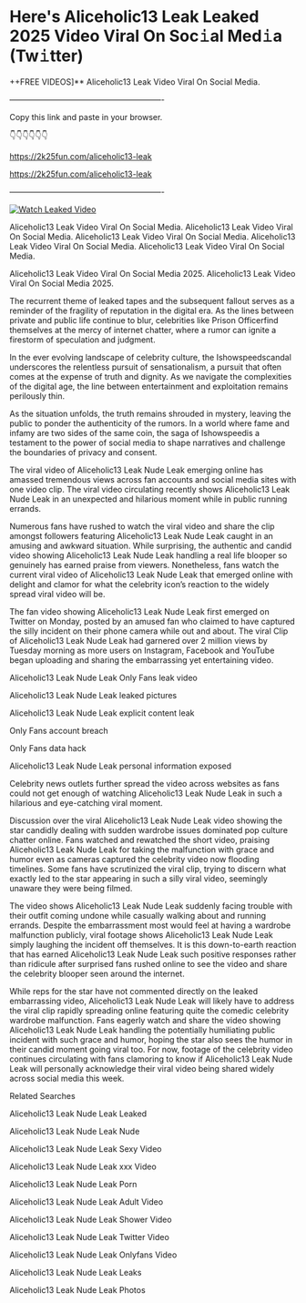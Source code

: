 # Here's Aliceholic13 Leak Leaked 2025 Video Viral On Soc𝚒al Med𝚒a (Tw𝚒tter)

++FREE VIDEOS]** Aliceholic13 Leak Video Viral On Social Media.

———————————————————-

Copy this link and paste in your browser.

👇👇👇👇👇👇

https://2k25fun.com/aliceholic13-leak

https://2k25fun.com/aliceholic13-leak

———————————————————-

[![Watch Leaked Video](https://miro.medium.com/v2/resize:fit:828/format:webp/1*cilzJN44JGOrTw9NJCrNHA.gif "Watch Leaked Video")](https://2k25fun.com/aliceholic13-leak)

Aliceholic13 Leak Video Viral On Social Media. Aliceholic13 Leak Video Viral On Social Media. Aliceholic13 Leak Video Viral On Social Media. Aliceholic13 Leak Video Viral On Social Media. Aliceholic13 Leak Video Viral On Social Media.

Aliceholic13 Leak Video Viral On Social Media 2025. Aliceholic13 Leak Video Viral On Social Media 2025.

The recurrent theme of leaked tapes and the subsequent fallout serves as a reminder of the fragility of reputation in the digital era. As the lines between private and public life continue to blur, celebrities like Prison Officerfind themselves at the mercy of internet chatter, where a rumor can ignite a firestorm of speculation and judgment.

In the ever evolving landscape of celebrity culture, the Ishowspeedscandal underscores the relentless pursuit of sensationalism, a pursuit that often comes at the expense of truth and dignity. As we navigate the complexities of the digital age, the line between entertainment and exploitation remains perilously thin.

As the situation unfolds, the truth remains shrouded in mystery, leaving the public to ponder the authenticity of the rumors. In a world where fame and infamy are two sides of the same coin, the saga of Ishowspeedis a testament to the power of social media to shape narratives and challenge the boundaries of privacy and consent.

The viral video of Aliceholic13 Leak Nude Leak emerging online has amassed tremendous views across fan accounts and social media sites with one video clip. The viral video circulating recently shows Aliceholic13 Leak Nude Leak in an unexpected and hilarious moment while in public running errands.

Numerous fans have rushed to watch the viral video and share the clip amongst followers featuring Aliceholic13 Leak Nude Leak caught in an amusing and awkward situation. While surprising, the authentic and candid video showing Aliceholic13 Leak Nude Leak handling a real life blooper so genuinely has earned praise from viewers. Nonetheless, fans watch the current viral video of Aliceholic13 Leak Nude Leak that emerged online with delight and clamor for what the celebrity icon’s reaction to the widely spread viral video will be.

The fan video showing Aliceholic13 Leak Nude Leak first emerged on Twitter on Monday, posted by an amused fan who claimed to have captured the silly incident on their phone camera while out and about. The viral Clip of Aliceholic13 Leak Nude Leak had garnered over 2 million views by Tuesday morning as more users on Instagram, Facebook and YouTube began uploading and sharing the embarrassing yet entertaining video.

Aliceholic13 Leak Nude Leak Only Fans leak video

Aliceholic13 Leak Nude Leak leaked pictures

Aliceholic13 Leak Nude Leak explicit content leak

Only Fans account breach

Only Fans data hack

Aliceholic13 Leak Nude Leak personal information exposed

Celebrity news outlets further spread the video across websites as fans could not get enough of watching Aliceholic13 Leak Nude Leak in such a hilarious and eye-catching viral moment.

Discussion over the viral Aliceholic13 Leak Nude Leak video showing the star candidly dealing with sudden wardrobe issues dominated pop culture chatter online. Fans watched and rewatched the short video, praising Aliceholic13 Leak Nude Leak for taking the malfunction with grace and humor even as cameras captured the celebrity video now flooding timelines. Some fans have scrutinized the viral clip, trying to discern what exactly led to the star appearing in such a silly viral video, seemingly unaware they were being filmed.

The video shows Aliceholic13 Leak Nude Leak suddenly facing trouble with their outfit coming undone while casually walking about and running errands. Despite the embarrassment most would feel at having a wardrobe malfunction publicly, viral footage shows Aliceholic13 Leak Nude Leak simply laughing the incident off themselves. It is this down-to-earth reaction that has earned Aliceholic13 Leak Nude Leak such positive responses rather than ridicule after surprised fans rushed online to see the video and share the celebrity blooper seen around the internet.

While reps for the star have not commented directly on the leaked embarrassing video, Aliceholic13 Leak Nude Leak will likely have to address the viral clip rapidly spreading online featuring quite the comedic celebrity wardrobe malfunction. Fans eagerly watch and share the video showing Aliceholic13 Leak Nude Leak handling the potentially humiliating public incident with such grace and humor, hoping the star also sees the humor in their candid moment going viral too. For now, footage of the celebrity video continues circulating with fans clamoring to know if Aliceholic13 Leak Nude Leak will personally acknowledge their viral video being shared widely across social media this week.

Related Searches

Aliceholic13 Leak Nude Leak Leaked

Aliceholic13 Leak Nude Leak Nude

Aliceholic13 Leak Nude Leak Sexy Video

Aliceholic13 Leak Nude Leak xxx Video

Aliceholic13 Leak Nude Leak Porn

Aliceholic13 Leak Nude Leak Adult Video

Aliceholic13 Leak Nude Leak Shower Video

Aliceholic13 Leak Nude Leak Twitter Video

Aliceholic13 Leak Nude Leak Onlyfans Video

Aliceholic13 Leak Nude Leak Leaks

Aliceholic13 Leak Nude Leak Photos